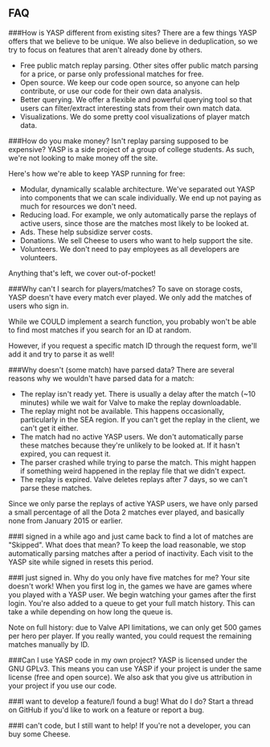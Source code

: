 FAQ
----
###How is YASP different from existing sites?
There are a few things YASP offers that we believe to be unique.  We also believe in deduplication, so we try to focus on features that aren't already done by others.
* Free public match replay parsing.  Other sites offer public match parsing for a price, or parse only professional matches for free.
* Open source.  We keep our code open source, so anyone can help contribute, or use our code for their own data analysis.
* Better querying.  We offer a flexible and powerful querying tool so that users can filter/extract interesting stats from their own match data.
* Visualizations.  We do some pretty cool visualizations of player match data.

###How do you make money?  Isn't replay parsing supposed to be expensive?
YASP is a side project of a group of college students.  As such, we're not looking to make money off the site.

Here's how we're able to keep YASP running for free:
* Modular, dynamically scalable architecture.  We've separated out YASP into components that we can scale individually.  We end up not paying as much for resources we don't need.
* Reducing load.  For example, we only automatically parse the replays of active users, since those are the matches most likely to be looked at.
* Ads. These help subsidize server costs.
* Donations.  We sell Cheese to users who want to help support the site.
* Volunteers.  We don't need to pay employees as all developers are volunteers.

Anything that's left, we cover out-of-pocket!

###Why can't I search for players/matches?
To save on storage costs, YASP doesn't have every match ever played.  We only add the matches of users who sign in.

While we COULD implement a search function, you probably won't be able to find most matches if you search for an ID at random.

However, if you request a specific match ID through the request form, we'll add it and try to parse it as well!

###Why doesn't (some match) have parsed data?
There are several reasons why we wouldn't have parsed data for a match:
* The replay isn't ready yet.  There is usually a delay after the match (~10 minutes) while we wait for Valve to make the replay downloadable. 
* The replay might not be available.  This happens occasionally, particularly in the SEA region.  If you can't get the replay in the client, we can't get it either.
* The match had no active YASP users.  We don't automatically parse these matches because they're unlikely to be looked at.  If it hasn't expired, you can request it.
* The parser crashed while trying to parse the match.  This might happen if something weird happened in the replay file that we didn't expect.
* The replay is expired.  Valve deletes replays after 7 days, so we can't parse these matches.

Since we only parse the replays of active YASP users, we have only parsed a small percentage of all the Dota 2 matches ever played, and basically none from January 2015 or earlier.

###I signed in a while ago and just came back to find a lot of matches are "Skipped".  What does that mean?
To keep the load reasonable, we stop automatically parsing matches after a period of inactivity.
Each visit to the YASP site while signed in resets this period.
           
###I just signed in.  Why do you only have five matches for me?  Your site doesn't work!
When you first log in, the games we have are games where you played with a YASP user.
We begin watching your games after the first login.
You're also added to a queue to get your full match history.  This can take a while depending on how long the queue is.

Note on full history: due to Valve API limitations, we can only get 500 games per hero per player.
If you really wanted, you could request the remaining matches manually by ID.

###Can I use YASP code in my own project?
YASP is licensed under the GNU GPLv3. 
This means you can use YASP if your project is under the same license (free and open source).
We also ask that you give us attribution in your project if you use our code.

###I want to develop a feature/I found a bug!  What do I do?
Start a thread on GitHub if you'd like to work on a feature or report a bug.

###I can't code, but I still want to help!
If you're not a developer, you can buy some Cheese.